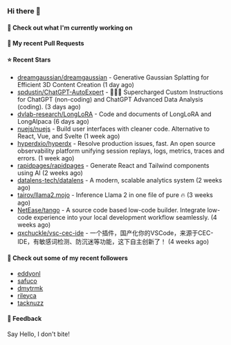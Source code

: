 ### Hi there 👋

#### 👷 Check out what I'm currently working on

#### 🔨 My recent Pull Requests


#### ⭐ Recent Stars

- [dreamgaussian/dreamgaussian](https://github.com/dreamgaussian/dreamgaussian) - Generative Gaussian Splatting for Efficient 3D Content Creation (1 day ago)
- [spdustin/ChatGPT-AutoExpert](https://github.com/spdustin/ChatGPT-AutoExpert) - 🚀🧠💬 Supercharged Custom Instructions for ChatGPT (non-coding) and ChatGPT Advanced Data Analysis (coding).  (3 days ago)
- [dvlab-research/LongLoRA](https://github.com/dvlab-research/LongLoRA) - Code and documents of LongLoRA and LongAlpaca (6 days ago)
- [nuejs/nuejs](https://github.com/nuejs/nuejs) - Build user interfaces with cleaner code. Alternative to React, Vue, and Svelte (1 week ago)
- [hyperdxio/hyperdx](https://github.com/hyperdxio/hyperdx) - Resolve production issues, fast. An open source observability platform unifying session replays, logs, metrics, traces and errors. (1 week ago)
- [rapidpages/rapidpages](https://github.com/rapidpages/rapidpages) - Generate React and Tailwind components using AI (2 weeks ago)
- [datalens-tech/datalens](https://github.com/datalens-tech/datalens) - A modern, scalable analytics system (2 weeks ago)
- [tairov/llama2.mojo](https://github.com/tairov/llama2.mojo) - Inference Llama 2 in one file of pure 🔥 (3 weeks ago)
- [NetEase/tango](https://github.com/NetEase/tango) - A source code based low-code builder. Integrate low-code experience into your local development workflow seamlessly. (4 weeks ago)
- [qxchuckle/vsc-cec-ide](https://github.com/qxchuckle/vsc-cec-ide) - 一个插件，国产化你的VSCode，来源于CEC-IDE，有敏感词检测、防沉迷等功能，这下自主创新了！ (4 weeks ago)

#### 👯 Check out some of my recent followers

- [eddyonl](https://github.com/eddyonl)
- [safuco](https://github.com/safuco)
- [dmytrmk](https://github.com/dmytrmk)
- [rileyca](https://github.com/rileyca)
- [tacknuzz](https://github.com/tacknuzz)

#### 💬 Feedback

Say Hello, I don't bite!